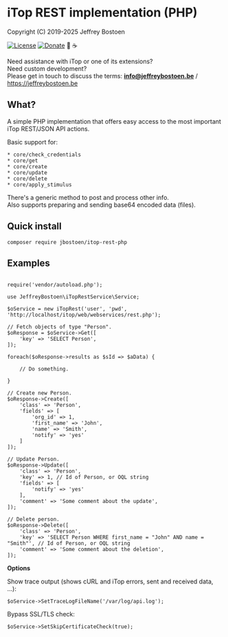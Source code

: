 # iTop REST implementation (PHP)

Copyright (C) 2019-2025 Jeffrey Bostoen

[![License](https://img.shields.io/github/license/jbostoen/iTop-custom-extensions)](https://github.com/jbostoen/iTop-custom-extensions/blob/master/license.md)
[![Donate](https://img.shields.io/badge/Donate-PayPal-green.svg)](https://www.paypal.me/jbostoen)
🍻 ☕

Need assistance with iTop or one of its extensions?  
Need custom development?  
Please get in touch to discuss the terms: **info@jeffreybostoen.be** / https://jeffreybostoen.be

## What?

A simple PHP implementation that offers easy access to the most important iTop REST/JSON API actions.

Basic support for:

```
* core/check_credentials
* core/get
* core/create
* core/update
* core/delete
* core/apply_stimulus
```

There's a generic method to post and process other info.  
Also supports preparing and sending base64 encoded data (files).


## Quick install

`composer require jbostoen/itop-rest-php`


## Examples

```

require('vendor/autoload.php');

use JeffreyBostoen\iTopRestService\Service;

$oService = new iTopRest('user', 'pwd', 'http://localhost/itop/web/webservices/rest.php');

// Fetch objects of type "Person".
$oResponse = $oService->Get([
	'key' => 'SELECT Person',
]);

foreach($oResponse->results as $sId => $aData) {
	
	// Do something.

}

// Create new Person.
$oResponse->Create([
	'class' => 'Person',
	'fields' => [
		'org_id' => 1,
		'first_name' => 'John',
		'name' => 'Smith',
		'notify' => 'yes'
	]
]);

// Update Person.
$oResponse->Update([
	'class' => 'Person',
	'key' => 1, // Id of Person, or OQL string
	'fields' => [
		'notify' => 'yes'
	],
	'comment' => 'Some comment about the update',
]);

// Delete person.
$oResponse->Delete([
	'class' => 'Person',
	'key' => 'SELECT Person WHERE first_name = "John" AND name = "Smith"', // Id of Person, or OQL string
	'comment' => 'Some comment about the deletion',
]);

```

**Options**

Show trace output (shows cURL and iTop errors, sent and received data, ...):

```
$oService->SetTraceLogFileName('/var/log/api.log');
```

Bypass SSL/TLS check:
```
$oService->SetSkipCertificateCheck(true);
```

